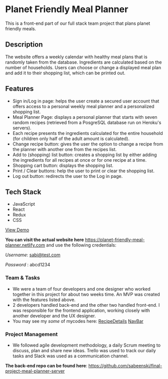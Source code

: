 # Planet Friendly Meal Planner 
This is a front-end part of our full stack team project that plans planet friendly meals.
  
## Description 
The website offers a weekly calendar with healthy meal plans that is randomly taken from the database. Ingredients are calculated based on the number of households. Users can choose or change a displayed meal plan and add it to their shopping list, which can be printed out.

## Features
* Sign in/Log in page: helps the user create a secured user account that offers access to a personal weekly meal planner and a personalized shopping list.
* Meal Planner Page: displays a personal planner that starts with seven random recipes (retrieved from a PosgreSQL database run on Heroku's servers).
* Each recipe presents the ingredients calculated for the entire household (for children only half of the adult amount is calculated).
* Change recipe button: gives the user the option to change a recipe from the planner with another one from the recipes list.
* Add to (shopping) list button: creates a shopping list by either adding the ingredients for all recipes at once or for one recipe at a time.
* Shopping cart button: displays the shopping list.
* Print / Clear buttons: help the user to print or clear the shopping list.
* Log out button: redirects the user to the Log in page.

## Tech Stack
* JavaScript
* React
* Redux
* CSS

[View Demo](https://loized.com/img/meal/video_meal.gif) 

**You can visit the actual website here** https://planet-friendly-meal-planner.netlify.com and use the following credentials:

   *Username*: sabi@test.com 
   
   *Password* : abcd1234
  
### Team & Tasks
* We were a team of four developers and one designer who worked together in this project for about two weeks time. An MVP was created with the features listed above. 
* 2 developers handled back-end and the other two handled front-end. I was responsible for the frontend application, working closely with another developer and the UX designer. 
* You may see my *some* of mycodes here: 
[RecipeDetails](https://github.com/sabeenski/final-project-meal-planner-client/blob/master/src/components/recipes/RecipeDetails.js)
[NavBar](https://github.com/sabeenski/final-project-meal-planner-client/blob/master/src/components/navbar/Navbar.js)

### Project Management
* We followed agile development methodology, a daily Scrum meeting to discuss, plan and share new ideas. Trello was used to track our daily tasks and Slack was used as a communication channel. 

**The back-end repo can be found here**: https://github.com/sabeenski/final-project-meal-planner-server

